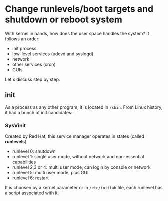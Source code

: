 # Change runlevels/boot targets and shutdown or reboot system

With kernel in hands, how does the user space handles the system?
It follows an order:
- init process
- low-level services (udevd and syslogd)
- network
- other services (cron)
- GUIs


Let`s discuss step by step.

## init

As a process as any other program, it is located in ```/sbin```. From Linux history, it had a bunch of init candidates:

### SysVinit

Created by Red Hat, this service manager operates in states (called **runlevels**):
- runlevel 0: shutdown
- runlevel 1: single user mode, without network and non-essential capabilities
- runlevel 2,3 or 4: multi user mode, can login by console or network
- runlevel 5: multi user mode, plus GUI
- runlevel 6: restart

It is choosen by a kernel parameter or in ```/etc/inittab``` file, each runlevel has a script associated with it.
